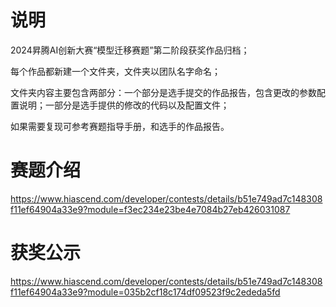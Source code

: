 # 说明

2024昇腾AI创新大赛“模型迁移赛题”第二阶段获奖作品归档；

每个作品都新建一个文件夹，文件夹以团队名字命名；

文件夹内容主要包含两部分：一个部分是选手提交的作品报告，包含更改的参数配置说明；一部分是选手提供的修改的代码以及配置文件；

如果需要复现可参考赛题指导手册，和选手的作品报告。

# 赛题介绍

https://www.hiascend.com/developer/contests/details/b51e749ad7c148308f11ef64904a33e9?module=f3ec234e23be4e7084b27eb426031087

# 获奖公示

https://www.hiascend.com/developer/contests/details/b51e749ad7c148308f11ef64904a33e9?module=035b2cf18c174df09523f9c2ededa5fd